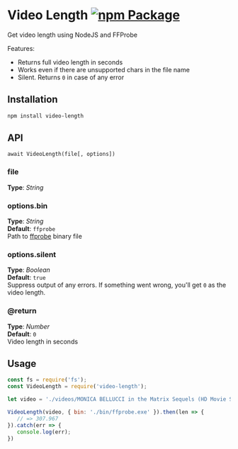 # Video Length [![npm Package](https://img.shields.io/npm/v/video-length.svg)](https://www.npmjs.org/package/video-length)
Get video length using NodeJS and FFProbe


Features:
* Returns full video length in seconds
* Works even if there are unsupported chars in the file name
* Silent. Returns `0` in case of any error



## Installation
```bash
npm install video-length
```


## API

```jsvascript
await VideoLength(file[, options])
```

### file
**Type**: _String_


### options.bin
**Type**: _String_  
**Default**: `ffprobe`  
Path to [ffprobe](http://ffmpeg.org/download.html) binary file  


### options.silent
**Type**: _Boolean_  
**Default**: `true`  
Suppress output of any errors. If something went wrong, you'll get `0` as the video length.


### @return
**Type**: _Number_  
**Default**: `0`  
Video length in seconds



## Usage
```javascript
const fs = require('fs');
const VideoLength = require('video-length');

let video = './videos/MONICA BELLUCCI in the Matrix Sequels (HD Movie Scenes).mp4';

VideoLength(video, { bin: './bin/ffprobe.exe' }).then(len => {
   // => 307.967
}).catch(err => {
   console.log(err);
})

```

